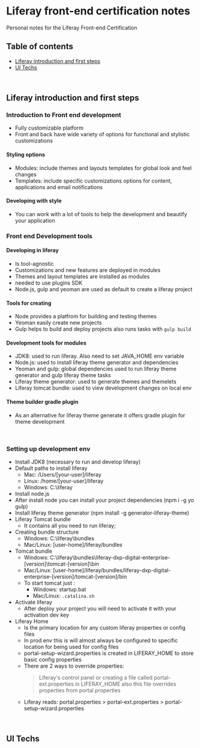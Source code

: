 # Liferay front-end certification notes
Personal notes for the Liferay Front-end Certification

## Table of contents
* [Liferay introduction and first steps](#liferay-introduction-and-first-steps)
* [UI Techs](#ui-techs)

<br/>

## Liferay introduction and first steps

### Introduction to Front end development
- Fully customizable platform
- Front and back have wide variety of options for functional and stylistic customizations

#### Styling options
- Modules: include themes and layouts templates for global look and feel changes
- Templates: include specific customizations options for content, applications and email notifications

#### Developing with style
- You can work with a lot of tools to help the development and beautify your application



### Front end Development tools
#### Developing in liferay
- Is tool-agnostic
- Customizations and new features are deployed in modules
- Themes and layout templates are installed as modules
- needed to use plugins SDK
- Node.js, gulp and yeoman are used as default to create a liferay project

#### Tools for creating
- Node provides a platfrom for building and testing themes
- Yeoman easily create new projects
- Gulp helps to build and deploy projects also runs tasks with ` gulp build `

#### Development tools for modules
- JDK8: used to run liferay. Also need to set JAVA_HOME env variable
- Node.js: used to install liferay theme generator and dependencies
- Yeoman and gulp: global dependencies used to run liferay theme generator and gulp liferay theme tasks
- Liferay theme generator: used to generate themes and themelets
- Liferay tomcat bundle: used to view development changes on local env

#### Theme builder gradle plugin
- As an alternative for liferay theme generate it offers gradle plugin for theme development

<br/>

### Setting up development env
- Install JDK8 (necessary to run and develop liferay)
- Default paths to install liferay
    - Mac: /Users/[your-user]/liferay
    - Linux: /home/[your-user]/liferay
    - Windows: C:\liferay
- Install node.js
- After install node you can install your project dependencies (npm i -g yo gulp)
- Install liferay theme generator (npm install -g generator-liferay-theme)
- Liferay Tomcat bundle
    - It contains all you need to run liferay;
- Creating bundle structure
    - Windows: C:\liferay\bundles
    - Mac/Linux: [user-home]/liferay/bundles
- Tomcat bundle
    - Windows: C:\liferay\bundles\liferay-dxp-digital-enterprise-[version]\tomcat-[version]\bin
    - Mac/Linux: [user-home]/liferay/bundles/liferay-dxp-digital-enterprise-[version]/tomcat-[version]/bin
    - To start tomcat just :
        - Windows: startup.bat
        - Mac/Linux: ` .catalina.sh `
- Activate liferay
    - After deploy your project you will need to activate it with your activation dev key
- Liferay Home
    - Is the primary location for any custom liferay properties or config files
    - In prod env this is will almost always be configured to specific location for being used for config files
    - portal-setup-wizard.properties is created in LIFERAY_HOME to store basic config properties
    - There are 2 ways to override properties:
        > Liferay's control panel or creating a file called portal-ext.properties in LIFERAY_HOME 
        also this file overrides properties from portal.properties
    - Liferay reads: portal.properties > portal-ext.properties > portal-setup-wizard.properties

<br/>

## UI Techs